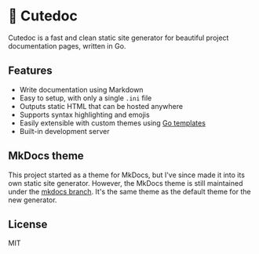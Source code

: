 # 🎀 Cutedoc

Cutedoc is a fast and clean static site generator for beautiful project documentation pages, written in Go.

## Features

- Write documentation using Markdown
- Easy to setup, with only a single `.ini` file
- Outputs static HTML that can be hosted anywhere
- Supports syntax highlighting and emojis
- Easily extensible with custom themes using [Go templates](https://pkg.go.dev/text/template)
- Built-in development server

## MkDocs theme

This project started as a theme for MkDocs, but I've since made it into its own static site generator. However, the MkDocs theme is still maintained under the [mkdocs branch](https://github.com/Twometer/cutedoc/tree/mkdocs). It's the same theme as the default theme for the new generator.

## License

MIT

